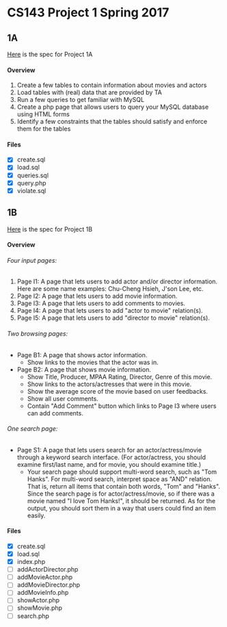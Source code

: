 # CS143 Project 1 Spring 2017

## 1A

[Here](http://yellowstone.cs.ucla.edu/cs143/project/project1A.html) is the spec for Project 1A

#### Overview

1. Create a few tables to contain information about movies and actors
2. Load tables with (real) data that are provided by TA
3. Run a few queries to get familiar with MySQL
4. Create a php page that allows users to query your MySQL database using HTML forms
5. Identify a few constraints that the tables should satisfy and enforce them for the tables

#### Files

- [x] create.sql
- [x] load.sql
- [x] queries.sql
- [x] query.php
- [x] violate.sql

## 1B 

[Here](http://yellowstone.cs.ucla.edu/cs143/project/project1B.html) is the spec for Project 1B

#### Overview

###### Four input pages:

1. Page I1: A page that lets users to add actor and/or director information. Here are some name examples: Chu-Cheng Hsieh, J'son Lee, etc.
2. Page I2: A page that lets users to add movie information.
3. Page I3: A page that lets users to add comments to movies.
4. Page I4: A page that lets users to add "actor to movie" relation(s).
5. Page I5: A page that lets users to add "director to movie" relation(s).

###### Two browsing pages:

- Page B1: A page that shows actor information.
   * Show links to the movies that the actor was in.
- Page B2: A page that shows movie information.
   * Show Title, Producer, MPAA Rating, Director, Genre of this movie.
   * Show links to the actors/actresses that were in this movie.
   * Show the average score of the movie based on user feedbacks.
   * Show all user comments.
   * Contain "Add Comment" button which links to Page I3 where users can add comments.

###### One search page:

- Page S1: A page that lets users search for an actor/actress/movie through a keyword search interface. (For actor/actress, you should examine first/last name, and for movie, you should examine title.)
   * Your search page should support multi-word search, such as "Tom Hanks". For multi-word search, interpret space as "AND" relation. That is, return all items that contain both words, "Tom" and "Hanks". Since the search page is for actor/actress/movie, so if there was a movie named "I love Tom Hanks!", it should be returned. As for the output, you should sort them in a way that users could find an item easily.

#### Files

- [x] create.sql
- [x] load.sql
- [x] index.php
- [ ] addActorDirector.php
- [ ] addMovieActor.php
- [ ] addMovieDirector.php
- [ ] addMovieInfo.php
- [ ] showActor.php
- [ ] showMovie.php
- [ ] search.php
